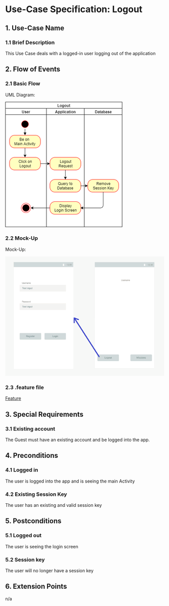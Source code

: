 # Use-Case Specification: Logout


## 1. Use-Case Name 
### 1.1 Brief Description
This Use Case deals with a logged-in user logging out of the application

## 2. Flow of Events
### 2.1 Basic Flow 
UML Diagram: 

![UML][]

### 2.2 Mock-Up
Mock-Up:

![Mock][]

### 2.3 .feature file

[Feature](https://github.com/Mert-Guenduez/learnityourself/blob/master/app/src/androidTest/assets/res/Logout.feature)

## 3. Special Requirements
### 3.1 Existing account
The Guest must have an existing account and be logged into the app.

## 4. Preconditions
### 4.1 Logged in
The user is logged into the app and is seeing the main Activity
### 4.2 Existing Session Key
The user has an existing and valid session key

## 5. Postconditions
### 5.1 Logged out
The user is seeing the login screen
### 5.2 Session key
The user will no longer have a session key

## 6. Extension Points
n/a

<!-- picture links -->
[UML]: https://raw.githubusercontent.com/Mert-Guenduez/learnityourself/master/Documentation/UC/Logout/UML_Logout.png "UML Diagram"
[Mock]: https://raw.githubusercontent.com/Mert-Guenduez/learnityourself/master/Documentation/UC/Logout/Logout_Mock.png "Mockup"
